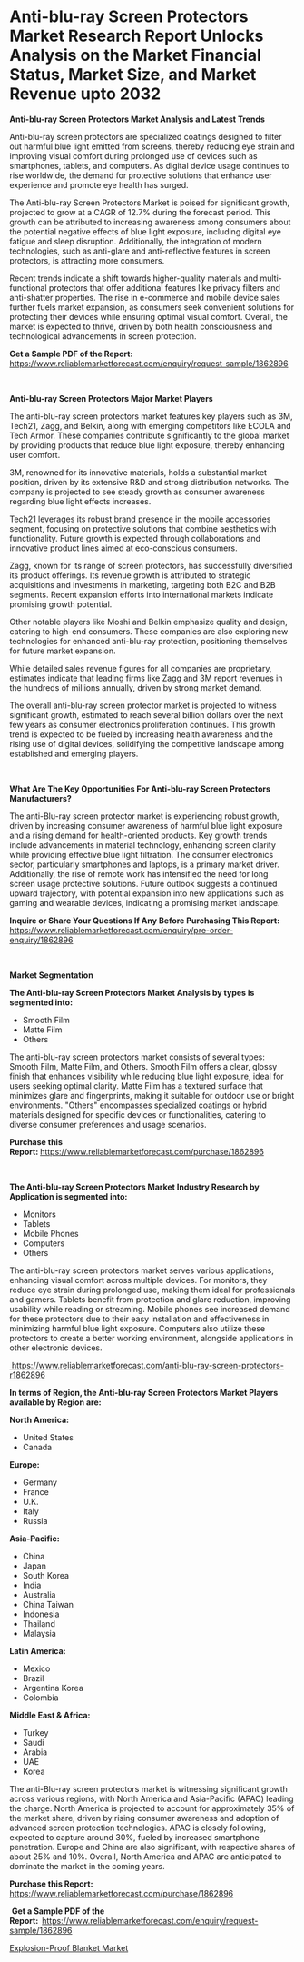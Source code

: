 <p><h1>Anti-blu-ray Screen Protectors Market Research Report Unlocks Analysis on the Market Financial Status, Market Size, and Market Revenue upto 2032</h1></p><p><strong>Anti-blu-ray Screen Protectors Market Analysis and Latest Trends</strong></p>
<p><p>Anti-blu-ray screen protectors are specialized coatings designed to filter out harmful blue light emitted from screens, thereby reducing eye strain and improving visual comfort during prolonged use of devices such as smartphones, tablets, and computers. As digital device usage continues to rise worldwide, the demand for protective solutions that enhance user experience and promote eye health has surged.</p><p>The Anti-blu-ray Screen Protectors Market is poised for significant growth, projected to grow at a CAGR of 12.7% during the forecast period. This growth can be attributed to increasing awareness among consumers about the potential negative effects of blue light exposure, including digital eye fatigue and sleep disruption. Additionally, the integration of modern technologies, such as anti-glare and anti-reflective features in screen protectors, is attracting more consumers.</p><p>Recent trends indicate a shift towards higher-quality materials and multi-functional protectors that offer additional features like privacy filters and anti-shatter properties. The rise in e-commerce and mobile device sales further fuels market expansion, as consumers seek convenient solutions for protecting their devices while ensuring optimal visual comfort. Overall, the market is expected to thrive, driven by both health consciousness and technological advancements in screen protection.</p></p>
<p><strong>Get a Sample PDF of the Report:&nbsp;</strong> <a href="https://www.reliablemarketforecast.com/enquiry/request-sample/1862896?utm_campaign=2210&utm_medium=2&utm_source=Github&utm_content=ia&utm_term=10022025&utm_id=anti-blu-ray-screen-protectors">https://www.reliablemarketforecast.com/enquiry/request-sample/1862896</a></p>
<p>&nbsp;</p>
<p><strong>Anti-blu-ray Screen Protectors Major Market Players</strong></p>
<p><p>The anti-blu-ray screen protectors market features key players such as 3M, Tech21, Zagg, and Belkin, along with emerging competitors like ECOLA and Tech Armor. These companies contribute significantly to the global market by providing products that reduce blue light exposure, thereby enhancing user comfort.</p><p>3M, renowned for its innovative materials, holds a substantial market position, driven by its extensive R&D and strong distribution networks. The company is projected to see steady growth as consumer awareness regarding blue light effects increases.</p><p>Tech21 leverages its robust brand presence in the mobile accessories segment, focusing on protective solutions that combine aesthetics with functionality. Future growth is expected through collaborations and innovative product lines aimed at eco-conscious consumers.</p><p>Zagg, known for its range of screen protectors, has successfully diversified its product offerings. Its revenue growth is attributed to strategic acquisitions and investments in marketing, targeting both B2C and B2B segments. Recent expansion efforts into international markets indicate promising growth potential.</p><p>Other notable players like Moshi and Belkin emphasize quality and design, catering to high-end consumers. These companies are also exploring new technologies for enhanced anti-blu-ray protection, positioning themselves for future market expansion.</p><p>While detailed sales revenue figures for all companies are proprietary, estimates indicate that leading firms like Zagg and 3M report revenues in the hundreds of millions annually, driven by strong market demand.</p><p>The overall anti-blu-ray screen protector market is projected to witness significant growth, estimated to reach several billion dollars over the next few years as consumer electronics proliferation continues. This growth trend is expected to be fueled by increasing health awareness and the rising use of digital devices, solidifying the competitive landscape among established and emerging players.</p></p>
<p>&nbsp;</p>
<p><strong>What Are The Key Opportunities For Anti-blu-ray Screen Protectors Manufacturers?</strong></p>
<p><p>The anti-Blu-ray screen protector market is experiencing robust growth, driven by increasing consumer awareness of harmful blue light exposure and a rising demand for health-oriented products. Key growth trends include advancements in material technology, enhancing screen clarity while providing effective blue light filtration. The consumer electronics sector, particularly smartphones and laptops, is a primary market driver. Additionally, the rise of remote work has intensified the need for long screen usage protective solutions. Future outlook suggests a continued upward trajectory, with potential expansion into new applications such as gaming and wearable devices, indicating a promising market landscape.</p></p>
<p><strong>Inquire or Share Your Questions If Any Before Purchasing This Report:</strong> <a href="https://www.reliablemarketforecast.com/enquiry/pre-order-enquiry/1862896?utm_campaign=2210&utm_medium=2&utm_source=Github&utm_content=ia&utm_term=10022025&utm_id=anti-blu-ray-screen-protectors">https://www.reliablemarketforecast.com/enquiry/pre-order-enquiry/1862896</a></p>
<p>&nbsp;</p>
<p><strong>Market Segmentation</strong></p>
<p><strong>The Anti-blu-ray Screen Protectors Market Analysis by types is segmented into:</strong></p>
<p><ul><li>Smooth Film</li><li>Matte Film</li><li>Others</li></ul></p>
<p><p>The anti-blu-ray screen protectors market consists of several types: Smooth Film, Matte Film, and Others. Smooth Film offers a clear, glossy finish that enhances visibility while reducing blue light exposure, ideal for users seeking optimal clarity. Matte Film has a textured surface that minimizes glare and fingerprints, making it suitable for outdoor use or bright environments. "Others" encompasses specialized coatings or hybrid materials designed for specific devices or functionalities, catering to diverse consumer preferences and usage scenarios.</p></p>
<p><strong>Purchase this Report:&nbsp;</strong><a href="https://www.reliablemarketforecast.com/purchase/1862896?utm_campaign=2210&utm_medium=2&utm_source=Github&utm_content=ia&utm_term=10022025&utm_id=anti-blu-ray-screen-protectors">https://www.reliablemarketforecast.com/purchase/1862896</a></p>
<p>&nbsp;</p>
<p><strong>The Anti-blu-ray Screen Protectors Market Industry Research by Application is segmented into:</strong></p>
<p><ul><li>Monitors</li><li>Tablets</li><li>Mobile Phones</li><li>Computers</li><li>Others</li></ul></p>
<p><p>The anti-blu-ray screen protectors market serves various applications, enhancing visual comfort across multiple devices. For monitors, they reduce eye strain during prolonged use, making them ideal for professionals and gamers. Tablets benefit from protection and glare reduction, improving usability while reading or streaming. Mobile phones see increased demand for these protectors due to their easy installation and effectiveness in minimizing harmful blue light exposure. Computers also utilize these protectors to create a better working environment, alongside applications in other electronic devices.</p></p>
<p><a href="https://www.reliablemarketforecast.com/anti-blu-ray-screen-protectors-r1862896?utm_campaign=2210&utm_medium=2&utm_source=Github&utm_content=ia&utm_term=10022025&utm_id=anti-blu-ray-screen-protectors">&nbsp;https://www.reliablemarketforecast.com/anti-blu-ray-screen-protectors-r1862896</a></p>
<p><strong>In terms of Region, the Anti-blu-ray Screen Protectors Market Players available by Region are:</strong></p>
<p>
    <p> <strong> North America: </strong>
        <ul>
            <li>United States</li>
            <li>Canada</li>
        </ul>
        </p> 
    <p> <strong> Europe: </strong>
        <ul>
            <li>Germany</li>
            <li>France</li>
            <li>U.K.</li>
            <li>Italy</li>
            <li>Russia</li>
        </ul>
        </p> 
    <p> <strong> Asia-Pacific: </strong>
        <ul>
            <li>China</li>
            <li>Japan</li>
            <li>South Korea</li>
            <li>India</li>
            <li>Australia</li>
            <li>China Taiwan</li>
            <li>Indonesia</li>
            <li>Thailand</li>
            <li>Malaysia</li>
        </ul>
        </p> 
    <p> <strong> Latin America: </strong>
        <ul>
            <li>Mexico</li>
            <li>Brazil</li>
            <li>Argentina Korea</li>
            <li>Colombia</li>
        </ul>
        </p> 
    <p> <strong> Middle East & Africa: </strong>
        <ul>
            <li>Turkey</li>
            <li>Saudi</li>
            <li>Arabia</li>
            <li>UAE</li>
            <li>Korea</li>
        </ul>
    </p>
    </p>
<p><p>The anti-Blu-ray screen protectors market is witnessing significant growth across various regions, with North America and Asia-Pacific (APAC) leading the charge. North America is projected to account for approximately 35% of the market share, driven by rising consumer awareness and adoption of advanced screen protection technologies. APAC is closely following, expected to capture around 30%, fueled by increased smartphone penetration. Europe and China are also significant, with respective shares of about 25% and 10%. Overall, North America and APAC are anticipated to dominate the market in the coming years.</p></p>
<p><strong>Purchase this Report: </strong><a href="https://www.reliablemarketforecast.com/purchase/1862896?utm_campaign=2210&utm_medium=2&utm_source=Github&utm_content=ia&utm_term=10022025&utm_id=anti-blu-ray-screen-protectors">https://www.reliablemarketforecast.com/purchase/1862896</a></p>
<p>&nbsp;<strong>Get a Sample PDF of the Report:&nbsp;&nbsp;</strong><a href="https://www.reliablemarketforecast.com/enquiry/request-sample/1862896?utm_campaign=2210&utm_medium=2&utm_source=Github&utm_content=ia&utm_term=10022025&utm_id=anti-blu-ray-screen-protectors">https://www.reliablemarketforecast.com/enquiry/request-sample/1862896</a></p>
<p><strong></strong></p>
<p><p><a href="https://github.com/kathiestrine5ty/Market-Research-Report-List-1/blob/main/explosion-proof-blanket-market.md?utm_campaign=2210&utm_medium=2&utm_source=Github&utm_content=ia&utm_term=10022025&utm_id=anti-blu-ray-screen-protectors">Explosion-Proof Blanket Market</a></p></p>